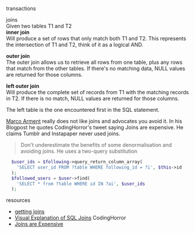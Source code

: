 transactions

joins  
Given two tables T1 and T2  
**inner join**   
Will produce a set of rows that only match both T1 and T2. This represents the intersection of T1 and T2, think of it as a logical AND.

**outer join**  
The outer join allows us to retrieve all rows from one table, plus any rows that match from the other tables. 
If there's no matching data, NULL values are returned for those columns.

**left outer join**  
Will produce the complete set of records from T1 with the matching records in T2. 
If there is no match, NULL values are returned for those columns.

The left table is the one encountered first in the SQL statement.

[Marco Arment](https://marco.org) really does not like joins and advocates you avoid it. In his Blogpost he quotes CodingHorror's tweet saying Joins are expensive. He claims Tumblr and Instapaper never used joins.
> Don't underestimate the benefits of some denormalisation and avoiding joins.
He uses a two-query substitution

```php
  $user_ids = $following->query_return_column_array(
    'SELECT user_id FROM ?table WHERE following_id = ?i', $this->id
  );
  $followed_users = $user->find(
    'SELECT * from ?table WHERE id IN ?ai', $user_ids
  );
```


resources  
* [getting joins](http://www.khankennels.com/blog/index.php/archives/2007/04/20/getting-joins/)
* [Visual Explanation of SQL Joins](https://blog.codinghorror.com/a-visual-explanation-of-sql-joins/) CodingHorror
* [Joins are Expensive](https://marco.org/2009/01/30/on-database-joins)
